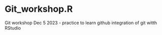 # Git_workshop.R
Git workshop Dec 5 2023 - practice to learn github integration of git witth RStudio
